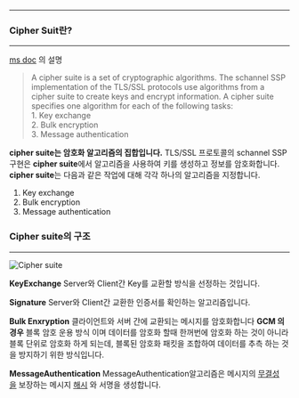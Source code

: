***

### Cipher Suit란?
***

[ms doc](https://learn.microsoft.com/en-us/windows/win32/secauthn/cipher-suites-in-schannel) 의 설명

>A cipher suite is a set of cryptographic algorithms. The schannel SSP implementation of the TLS/SSL protocols use algorithms from a cipher suite to create keys and encrypt information. A cipher suite specifies one algorithm for each of the following tasks:  
	1. Key exchange  
	2. Bulk encryption  
	3. Message authentication

**cipher suite는 암호화 알고리즘의 집합입니다.**
TLS/SSL 프로토콜의 schannel SSP 구현은 **cipher suite**에서 알고리즘을 사용하여 키를 생성하고 정보를 암호화합니다.
**cipher suite**는 다음과 같은 작업에 대해 각각 하나의 알고리즘을 지정합니다.
1. Key exchange  
2. Bulk encryption  
3. Message authentication

### Cipher suite의 구조
*** 


![Cipher suite](https://user-images.githubusercontent.com/61622657/218285255-0023f9b4-c1d6-4570-ab6f-02d259ccaffa.png)

**KeyExchange**
Server와 Client간 Key를 교환할 방식을 선정하는 것입니다.

**Signature**
Server와 Client간 교환한 인증서를 확인하는 알고리즘입니다.

**Bulk Enxryption**
클라이언트와 서버 간에 교환되는 메시지를 암호화합니다
**GCM 의 경우** 블록 암호 운용 방식 이며 데이터를 암호화 할때 한꺼번에 암호화 하는 것이 아니라 블록 단위로 암호화 하게 되는데,
블록된 암호화 패킷을 조합하여 데이터를 추측 하는 것을 방지하기 위한 방식입니다.

**MessageAuthentication**
MessageAuthentication알고리즘은 메시지의 [무결성을](https://learn.microsoft.com/en-us/windows/desktop/SecGloss/i-gly) 보장하는 메시지 [해시](https://learn.microsoft.com/en-us/windows/desktop/SecGloss/h-gly) 와 서명을 생성합니다.